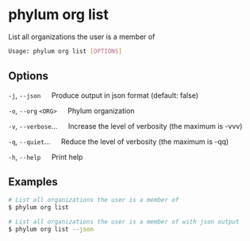 # phylum org list

List all organizations the user is a member of

```sh
Usage: phylum org list [OPTIONS]
```

## Options

`-j`, `--json`
&emsp; Produce output in json format (default: false)

`-o`, `--org` `<ORG>`
&emsp; Phylum organization

`-v`, `--verbose`...
&emsp; Increase the level of verbosity (the maximum is -vvv)

`-q`, `--quiet`...
&emsp; Reduce the level of verbosity (the maximum is -qq)

`-h`, `--help`
&emsp; Print help

## Examples

```sh
# List all organizations the user is a member of
$ phylum org list

# List all organizations the user is a member of with json output
$ phylum org list --json
```
